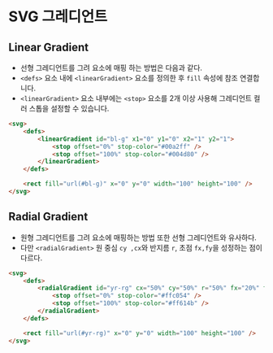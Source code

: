 # SVG 그레디언트

## Linear Gradient

-   선형 그레디언트를 그려 요소에 매핑 하는 방법은 다음과 같다.
-   `<defs>` 요소 내에 `<linearGradient>` 요소를 정의한 후 `fill` 속성에 참조 연결합니다.
-   `<linearGradient>` 요소 내부에는 `<stop>` 요소를 2개 이상 사용해 그레디언트 컬러 스톱을 설정할 수 있습니다.

```html
<svg>
    <defs>
        <linearGradient id="bl-g" x1="0" y1="0" x2="1" y2="1">
            <stop offset="0%" stop-color="#00a2ff" />
            <stop offset="100%" stop-color="#004d80" />
        </linearGradient>
    </defs>

    <rect fill="url(#bl-g)" x="0" y="0" width="100" height="100" />
</svg>
```

## Radial Gradient

-   원형 그레디언트를 그려 요소에 매핑하는 방법 또한 선형 그레디언트와 유사하다.
-   다만 `<radialGradient>` 원 중심 `cy ,cx`와 반지름 `r`, 초점 `fx,fy`을 성정하는 점이 다르다.

```html
<svg>
    <defs>
        <radialGradient id="yr-rg" cx="50%" cy="50%" r="50%" fx="20%" fy="20%">
            <stop offset="0%" stop-color="#ffc054" />
            <stop offset="100%" stop-color="#ff614b" />
        </radialGradient>
    </defs>

    <rect fill="url(#yr-rg)" x="0" y="0" width="100" height="100" />
</svg>
```
